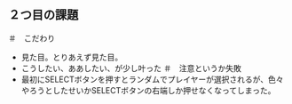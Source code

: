 ## ２つ目の課題
＃　こだわり
- 見た目。とりあえず見た目。
- こうしたい、ああしたい、が少し叶った
＃　注意というか失敗
- 最初にSELECTボタンを押すとランダムでプレイヤーが選択されるが、色々やろうとしたせいかSELECTボタンの右端しか押せなくなってしまった。
